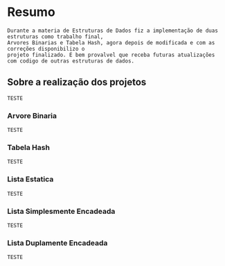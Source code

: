 # Resumo
    Durante a materia de Estruturas de Dados fiz a implementação de duas estruturas como trabalho final,
    Arvores Binarias e Tabela Hash, agora depois de modificada e com as correções disponibilizo o 
    projeto finalizado. É bem provalvel que receba futuras atualizações com codigo de outras estruturas de dados.

## Sobre a realização dos projetos 
    TESTE
    
### Arvore Binaria 
    TESTE
    
### Tabela Hash
    TESTE
    
### Lista Estatica
    TESTE
    
### Lista Simplesmente Encadeada
    TESTE
    
### Lista Duplamente Encadeada
    TESTE
